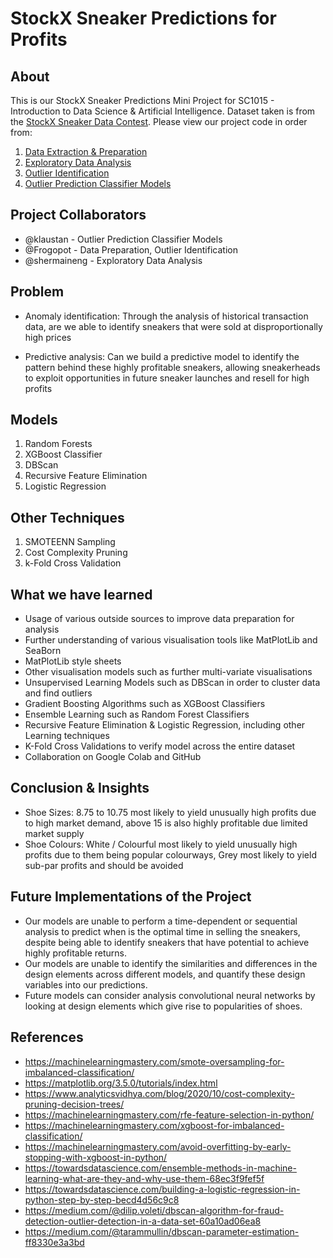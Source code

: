 # StockX Sneaker Predictions for Profits
## About
This is our StockX Sneaker Predictions Mini Project for SC1015 - Introduction to Data Science & Artificial Intelligence. Dataset taken is from the [StockX Sneaker Data Contest](https://www.kaggle.com/datasets/hudsonstuck/stockx-data-contest). Please view our project code in order from:
1. [Data Extraction & Preparation](https://github.com/klaustan/StockX-Sneaker-Predictions/blob/main/data-preparation.ipynb)
2. [Exploratory Data Analysis](https://github.com/klaustan/StockX-Sneaker-Predictions/blob/main/exploratory-data-analysis.ipynb)
3. [Outlier Identification](https://github.com/klaustan/StockX-Sneaker-Predictions/blob/main/outlier-identification.ipynb)
4. [Outlier Prediction Classifier Models](https://github.com/klaustan/StockX-Sneaker-Predictions/blob/main/outlier-prediction-classifier-models.ipynb)

## Project Collaborators
- @klaustan - Outlier Prediction Classifier Models
- @Frogopot - Data Preparation, Outlier Identification
- @shermaineng - Exploratory Data Analysis

## Problem
- Anomaly identification: Through the analysis of historical transaction data, are we able to identify sneakers that were sold at disproportionally high prices

- Predictive analysis: Can we build a predictive model to identify the pattern behind these highly profitable sneakers, allowing sneakerheads to exploit opportunities in future sneaker launches and resell for high profits

## Models
1. Random Forests
2. XGBoost Classifier
3. DBScan
4. Recursive Feature Elimination
5. Logistic Regression

## Other Techniques
1. SMOTEENN Sampling
2. Cost Complexity Pruning
3. k-Fold Cross Validation

## What we have learned
- Usage of various outside sources to improve data preparation for analysis
- Further understanding of various visualisation tools like MatPlotLib and SeaBorn
- MatPlotLib style sheets
- Other visualisation models such as further multi-variate visualisations
- Unsupervised Learning Models such as DBScan in order to cluster data and find outliers
- Gradient Boosting Algorithms such as XGBoost Classifiers
- Ensemble Learning such as Random Forest Classifiers
- Recursive Feature Elimination & Logistic Regression, including other Learning techniques
- K-Fold Cross Validations to verify model across the entire dataset
- Collaboration on Google Colab and GitHub

## Conclusion & Insights
- Shoe Sizes: 8.75  to 10.75 most likely to yield unusually high profits due to high market demand, above 15 is also highly profitable due limited market supply
- Shoe Colours: White / Colourful most likely to yield unusually high profits due to them being popular colourways, Grey most likely to yield sub-par profits and should be avoided

## Future Implementations of the Project
- Our models are unable to perform a time-dependent or sequential analysis to predict when is the optimal time in selling the sneakers, despite being able to identify sneakers that have potential to achieve highly profitable returns.
- Our models are unable to identify the similarities and differences in the design elements across different models, and quantify these design variables into our predictions. 
- Future models can consider analysis convolutional neural networks by looking at design elements which give rise to popularities of shoes.

## References
- https://machinelearningmastery.com/smote-oversampling-for-imbalanced-classification/
- https://matplotlib.org/3.5.0/tutorials/index.html
- https://www.analyticsvidhya.com/blog/2020/10/cost-complexity-pruning-decision-trees/
- https://machinelearningmastery.com/rfe-feature-selection-in-python/
- https://machinelearningmastery.com/xgboost-for-imbalanced-classification/
- https://machinelearningmastery.com/avoid-overfitting-by-early-stopping-with-xgboost-in-python/
- https://towardsdatascience.com/ensemble-methods-in-machine-learning-what-are-they-and-why-use-them-68ec3f9fef5f
- https://towardsdatascience.com/building-a-logistic-regression-in-python-step-by-step-becd4d56c9c8
- https://medium.com/@dilip.voleti/dbscan-algorithm-for-fraud-detection-outlier-detection-in-a-data-set-60a10ad06ea8
- https://medium.com/@tarammullin/dbscan-parameter-estimation-ff8330e3a3bd



